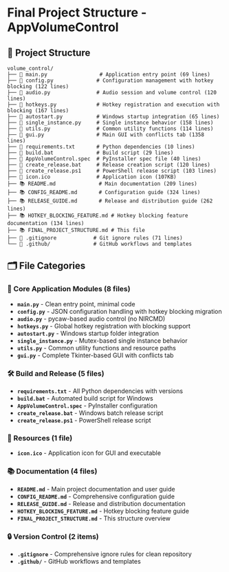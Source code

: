 # Final Project Structure - AppVolumeControl

## 📁 Project Structure

```
volume_control/
├── 📄 main.py                 # Application entry point (69 lines)
├── 📄 config.py              # Configuration management with hotkey blocking (122 lines)
├── 📄 audio.py               # Audio session and volume control (120 lines)
├── 📄 hotkeys.py             # Hotkey registration and execution with blocking (167 lines)
├── 📄 autostart.py           # Windows startup integration (65 lines)
├── 📄 single_instance.py     # Single instance behavior (158 lines)
├── 📄 utils.py               # Common utility functions (114 lines)
├── 📄 gui.py                 # Main GUI with conflicts tab (1358 lines)
├── 📄 requirements.txt       # Python dependencies (10 lines)
├── 📄 build.bat              # Build script (29 lines)
├── 📄 AppVolumeControl.spec  # PyInstaller spec file (40 lines)
├── 📄 create_release.bat     # Release creation script (120 lines)
├── 📄 create_release.ps1     # PowerShell release script (103 lines)
├── 🎨 icon.ico               # Application icon (107KB)
├── 📚 README.md              # Main documentation (209 lines)
├── 📚 CONFIG_README.md       # Configuration guide (324 lines)
├── 📚 RELEASE_GUIDE.md       # Release and distribution guide (262 lines)
├── 📚 HOTKEY_BLOCKING_FEATURE.md # Hotkey blocking feature documentation (134 lines)
├── 📚 FINAL_PROJECT_STRUCTURE.md # This file
├── 📄 .gitignore            # Git ignore rules (71 lines)
└── 📁 .github/              # GitHub workflows and templates
```

## 🗂️ File Categories

### 🔧 Core Application Modules (8 files)
- **`main.py`** - Clean entry point, minimal code
- **`config.py`** - JSON configuration handling with hotkey blocking migration
- **`audio.py`** - pycaw-based audio control (no NIRCMD)
- **`hotkeys.py`** - Global hotkey registration with blocking support
- **`autostart.py`** - Windows startup folder integration
- **`single_instance.py`** - Mutex-based single instance behavior
- **`utils.py`** - Common utility functions and resource paths
- **`gui.py`** - Complete Tkinter-based GUI with conflicts tab

### 🛠️ Build and Release (5 files)
- **`requirements.txt`** - All Python dependencies with versions
- **`build.bat`** - Automated build script for Windows
- **`AppVolumeControl.spec`** - PyInstaller configuration
- **`create_release.bat`** - Windows batch release script
- **`create_release.ps1`** - PowerShell release script

### 🎨 Resources (1 file)
- **`icon.ico`** - Application icon for GUI and executable

### 📚 Documentation (4 files)
- **`README.md`** - Main project documentation and user guide
- **`CONFIG_README.md`** - Comprehensive configuration guide
- **`RELEASE_GUIDE.md`** - Release and distribution documentation
- **`HOTKEY_BLOCKING_FEATURE.md`** - Hotkey blocking feature guide
- **`FINAL_PROJECT_STRUCTURE.md`** - This structure overview

### 🔒 Version Control (2 items)
- **`.gitignore`** - Comprehensive ignore rules for clean repository
- **`.github/`** - GitHub workflows and templates

